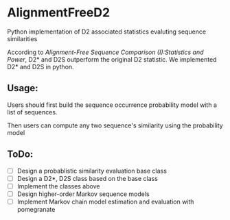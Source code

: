 # AlignmentFreeD2
Python implementation of D2 associated statistics evaluting sequence similarities

According to *Alignment-Free Sequence Comparison (I):Statistics and Power*, D2* and D2S outperform the original D2 statistic. We implemented D2* and D2S in python.


## Usage:

Users should first build the sequence occurrence probability model with a list of sequences.

Then users can compute any two sequence's similarity using the probability model


## ToDo:
- [ ] Design a probablistic similarity evaluation base class
- [ ] Design a D2*, D2S class based on the base class
- [ ] Implement the classes above
- [ ] Design higher-order Markov sequence models 
- [ ] Implement Markov chain model estimation and evaluation with pomegranate

